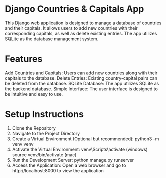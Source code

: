 # Django Countries & Capitals App

This Django web application is designed to manage a database of countries and their capitals. It allows users to add new countries with their corresponding capitals, as well as delete existing entries. The app utilizes SQLite as the database management system.

# Features

Add Countries and Capitals: Users can add new countries along with their capitals to the database.
Delete Entries: Existing country-capital pairs can be deleted from the database.
SQLite Database: The app utilizes SQLite as the backend database.
Simple Interface: The user interface is designed to be intuitive and easy to use.

# Setup Instructions

1. Clone the Repository
2. Navigate to the Project Directory
3. Create a Virtual Environment (Optional but recommended):
   python3 -m venv venv
4. Activate the Virtual Environment:
   venv\Scripts\activate (windows)
   source venv/bin/activate (mac)
5. Run the Development Server:
   python manage.py runserver
6. Access the Application:
   Open a web browser and go to http://localhost:8000 to view the application
      
   


